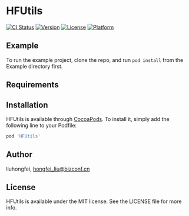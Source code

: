 # HFUtils

[![CI Status](https://img.shields.io/travis/liuhongfei/HFUtils.svg?style=flat)](https://travis-ci.org/liuhongfei/HFUtils)
[![Version](https://img.shields.io/cocoapods/v/HFUtils.svg?style=flat)](https://cocoapods.org/pods/HFUtils)
[![License](https://img.shields.io/cocoapods/l/HFUtils.svg?style=flat)](https://cocoapods.org/pods/HFUtils)
[![Platform](https://img.shields.io/cocoapods/p/HFUtils.svg?style=flat)](https://cocoapods.org/pods/HFUtils)

## Example

To run the example project, clone the repo, and run `pod install` from the Example directory first.

## Requirements

## Installation

HFUtils is available through [CocoaPods](https://cocoapods.org). To install
it, simply add the following line to your Podfile:

```ruby
pod 'HFUtils'
```

## Author

liuhongfei, hongfei_liu@bizconf.cn

## License

HFUtils is available under the MIT license. See the LICENSE file for more info.
